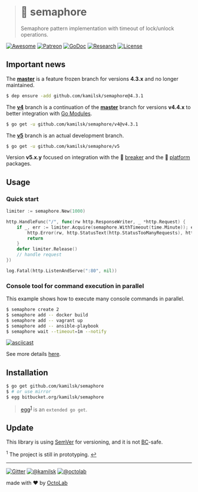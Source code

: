 > # 🚦 semaphore
>
> Semaphore pattern implementation with timeout of lock/unlock operations.

[![Awesome][icon_awesome]][awesome]
[![Patreon][icon_patreon]][support]
[![GoDoc][icon_docs]][docs]
[![Research][icon_research]][research]
[![License][icon_license]][license]

## Important news

The **[master][legacy]** is a feature frozen branch for versions **4.3.x** and no longer maintained.

```bash
$ dep ensure -add github.com/kamilsk/semaphore@4.3.1
```

The **[v4][]** branch is a continuation of the **[master][legacy]** branch for versions **v4.4.x**
to better integration with [Go Modules][gomod].

```bash
$ go get -u github.com/kamilsk/semaphore/v4@v4.3.1
```

The **[v5][]** branch is an actual development branch.

```bash
$ go get -u github.com/kamilsk/semaphore/v5
```

Version **v5.x.y** focused on integration with the 🚧 [breaker][] and the 🧰 [platform][] packages.

## Usage

### Quick start

```go
limiter := semaphore.New(1000)

http.HandleFunc("/", func(rw http.ResponseWriter, _ *http.Request) {
	if _, err := limiter.Acquire(semaphore.WithTimeout(time.Minute)); err != nil {
		http.Error(rw, http.StatusText(http.StatusTooManyRequests), http.StatusTooManyRequests)
		return
	}
	defer limiter.Release()
	// handle request
})

log.Fatal(http.ListenAndServe(":80", nil))
```

### Console tool for command execution in parallel

This example shows how to execute many console commands in parallel.

```bash
$ semaphore create 2
$ semaphore add -- docker build
$ semaphore add -- vagrant up
$ semaphore add -- ansible-playbook
$ semaphore wait --timeout=1m --notify
```

[![asciicast](https://asciinema.org/a/136111.png)](https://asciinema.org/a/136111)

See more details [here](cmd/semaphore).

## Installation

```bash
$ go get github.com/kamilsk/semaphore
$ # or use mirror
$ egg bitbucket.org/kamilsk/semaphore
```

> [egg][]<sup id="anchor-egg">[1](#egg)</sup> is an `extended go get`.

## Update

This library is using [SemVer](https://semver.org/) for versioning, and it is not
[BC](https://en.wikipedia.org/wiki/Backward_compatibility)-safe.

<sup id="egg">1</sup> The project is still in prototyping. [↩](#anchor-egg)

---

[![Gitter][icon_gitter]][gitter]
[![@kamilsk][icon_tw_author]][author]
[![@octolab][icon_tw_sponsor]][sponsor]

made with ❤️ by [OctoLab][octolab]

[awesome]:         https://github.com/avelino/awesome-go#goroutines
[build]:           https://travis-ci.org/kamilsk/semaphore
[docs]:            https://godoc.org/github.com/kamilsk/semaphore
[gitter]:          https://gitter.im/kamilsk/semaphore
[license]:         LICENSE
[promo]:           https://github.com/kamilsk/semaphore
[quality]:         https://scrutinizer-ci.com/g/kamilsk/semaphore/?branch=v5
[research]:        https://github.com/kamilsk/go-research/tree/master/projects/semaphore
[legacy]:          https://github.com/kamilsk/semaphore/tree/master
[v4]:              https://github.com/kamilsk/semaphore/tree/v4
[v5]:              https://github.com/kamilsk/semaphore/projects/6

[egg]:             https://github.com/kamilsk/egg
[breaker]:         https://github.com/kamilsk/breaker
[gomod]:           https://github.com/golang/go/wiki/Modules
[platform]:        https://github.com/kamilsk/platform

[author]:          https://twitter.com/ikamilsk
[octolab]:         https://www.octolab.org/
[sponsor]:         https://twitter.com/octolab_inc
[support]:         https://www.patreon.com/octolab

[analytics]:       https://ga-beacon.appspot.com/UA-109817251-2/semaphore/v5?pixel
[tweet]:           https://twitter.com/intent/tweet?text=Semaphore%20pattern%20implementation%20with%20a%20timeout%20of%20lock%2Funlock%20operations&url=https://github.com/kamilsk/semaphore&via=ikamilsk&hashtags=go,semaphore,throughput,limiter

[icon_awesome]:    https://cdn.rawgit.com/sindresorhus/awesome/d7305f38d29fed78fa85652e3a63e154dd8e8829/media/badge.svg
[icon_build]:      https://travis-ci.org/kamilsk/semaphore.svg?branch=v5
[icon_coverage]:   https://scrutinizer-ci.com/g/kamilsk/semaphore/badges/coverage.png?b=v5
[icon_docs]:       https://godoc.org/github.com/kamilsk/semaphore?status.svg
[icon_gitter]:     https://badges.gitter.im/Join%20Chat.svg
[icon_license]:    https://img.shields.io/badge/license-MIT-blue.svg
[icon_patreon]:    https://img.shields.io/badge/patreon-donate-orange.svg
[icon_quality]:    https://scrutinizer-ci.com/g/kamilsk/semaphore/badges/quality-score.png?b=v5
[icon_research]:   https://img.shields.io/badge/research-in%20progress-yellow.svg
[icon_tw_author]:  https://img.shields.io/badge/author-%40kamilsk-blue.svg
[icon_tw_sponsor]: https://img.shields.io/badge/sponsor-%40octolab-blue.svg
[icon_twitter]:    https://img.shields.io/twitter/url/http/shields.io.svg?style=social
